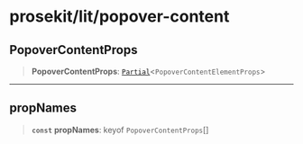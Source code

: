 # prosekit/lit/popover-content

<a id="PopoverContentProps" name="PopoverContentProps"></a>

## PopoverContentProps

> **PopoverContentProps**: [`Partial`](https://www.typescriptlang.org/docs/handbook/utility-types.html#partialtype)\<`PopoverContentElementProps`\>

***

<a id="propNames" name="propNames"></a>

## propNames

> **`const`** **propNames**: keyof `PopoverContentProps`[]
